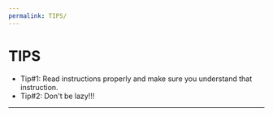 ```yaml
---
permalink: TIPS/
---
```


# TIPS

* Tip#1: Read instructions properly and make sure you understand that instruction.
* Tip#2: Don't be lazy!!!
<hr>
